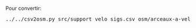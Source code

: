 Pour convertir:

<pre>
../../csv2osm.py src/support_velo_sigs.csv osm/arceaux-a-velos.osm --lon LONG --lat LAT --csv-encoding latin1 --translator traducteur-arceaux-a-velos.py -f
</pre>
